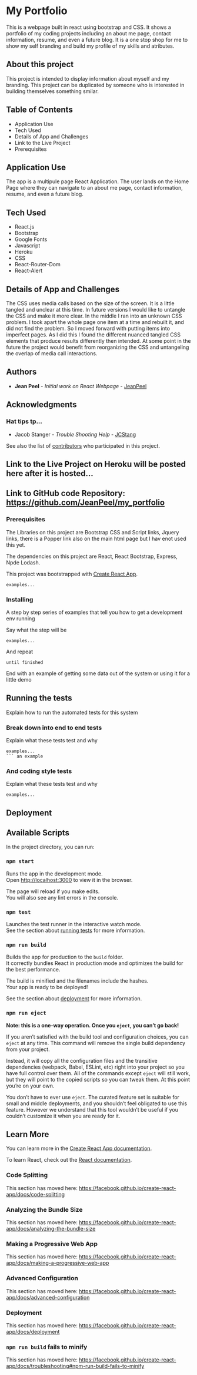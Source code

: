# My Portfolio

This is a webpage built in react using bootstrap and CSS.  It shows a portfolio of my coding projects including an about me page, contact information, resume, and even a future blog.  It is a one stop shop for me to show my self branding and build my profile of my skills and atributes.

## About this project

This project is intended to display information about myself and my branding.  This project can be duplicated by someone who is interested in building themselves something smilar.

## Table of Contents
* Application Use
* Tech Used
* Details of App and Challenges
* Link to the Live Project
* Prerequisites

## Application Use

The app is a multipule page React Application. The user lands on the Home Page where they can navigate to an about me page, contact information, resume, and even a future blog.

## Tech Used
* React.js
* Bootstrap
* Google Fonts
* Javascript
* Heroku
* CSS
* React-Router-Dom
* React-Alert

## Details of App and Challenges

The CSS uses media calls based on the size of the screen.  It is a little tangled and unclear at this time.  In future versions I would like to untangle the CSS and make it more clear.  In the middle I ran into an unknown CSS problem.  I took apart the whole page one item at a time and rebuilt it, and did not find the problem.  So I moved forward with putting items into imperfect pages.  As I did this I found the different nuanced tangled CSS elements that produce results differently then intended.  At some point in the future the project would benefit from reorganizing the CSS and untangeling the overlap of media call interactions.

## Authors

* **Jean Peel** - *Initial work on React Webpage* - [JeanPeel](https://github.com/JeanPeel)

## Acknowledgments

### Hat tips tp...

* Jacob Stanger -  *Trouble Shooting Help* - [JCStang](https://github.com/jcstang)

See also the list of [contributors](https://github.com/JeanPeel/my_portfolio/graphs/contributors) who participated in this project.

## Link to the Live Project on Heroku will be posted here after it is hosted...

## Link to GitHub code Repository: https://github.com/JeanPeel/my_portfolio

### Prerequisites

The Libraries on this project are Bootstrap CSS and Script links, Jquery links, there is a Popper link also on the main html page but I hav enot used this yet.  

The dependencies on this project are React, React Bootstrap, Express, Npde Lodash. 

This project was bootstrapped with [Create React App](https://github.com/facebook/create-react-app).

```
examples...
```

### Installing

A step by step series of examples that tell you how to get a development env running

Say what the step will be

```
examples...
```

And repeat

```
until finished
```

End with an example of getting some data out of the system or using it for a little demo

## Running the tests

Explain how to run the automated tests for this system

### Break down into end to end tests

Explain what these tests test and why

```
examples...
``` an example
```

### And coding style tests

Explain what these tests test and why

```
examples...
```

## Deployment

## Available Scripts

In the project directory, you can run:

### `npm start`

Runs the app in the development mode.<br />
Open [http://localhost:3000](http://localhost:3000) to view it in the browser.

The page will reload if you make edits.<br />
You will also see any lint errors in the console.

### `npm test`

Launches the test runner in the interactive watch mode.<br />
See the section about [running tests](https://facebook.github.io/create-react-app/docs/running-tests) for more information.

### `npm run build`

Builds the app for production to the `build` folder.<br />
It correctly bundles React in production mode and optimizes the build for the best performance.

The build is minified and the filenames include the hashes.<br />
Your app is ready to be deployed!

See the section about [deployment](https://facebook.github.io/create-react-app/docs/deployment) for more information.

### `npm run eject`

**Note: this is a one-way operation. Once you `eject`, you can’t go back!**

If you aren’t satisfied with the build tool and configuration choices, you can `eject` at any time. This command will remove the single build dependency from your project.

Instead, it will copy all the configuration files and the transitive dependencies (webpack, Babel, ESLint, etc) right into your project so you have full control over them. All of the commands except `eject` will still work, but they will point to the copied scripts so you can tweak them. At this point you’re on your own.

You don’t have to ever use `eject`. The curated feature set is suitable for small and middle deployments, and you shouldn’t feel obligated to use this feature. However we understand that this tool wouldn’t be useful if you couldn’t customize it when you are ready for it.

## Learn More

You can learn more in the [Create React App documentation](https://facebook.github.io/create-react-app/docs/getting-started).

To learn React, check out the [React documentation](https://reactjs.org/).

### Code Splitting

This section has moved here: https://facebook.github.io/create-react-app/docs/code-splitting

### Analyzing the Bundle Size

This section has moved here: https://facebook.github.io/create-react-app/docs/analyzing-the-bundle-size

### Making a Progressive Web App

This section has moved here: https://facebook.github.io/create-react-app/docs/making-a-progressive-web-app

### Advanced Configuration

This section has moved here: https://facebook.github.io/create-react-app/docs/advanced-configuration

### Deployment

This section has moved here: https://facebook.github.io/create-react-app/docs/deployment

### `npm run build` fails to minify

This section has moved here: https://facebook.github.io/create-react-app/docs/troubleshooting#npm-run-build-fails-to-minify
